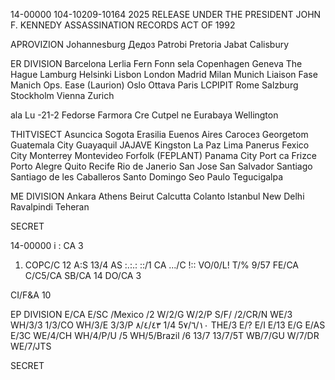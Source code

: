 14-00000
104-10209-10164 2025 RELEASE UNDER THE PRESIDENT JOHN F. KENNEDY ASSASSINATION RECORDS ACT OF 1992

APROVIZION
Johannesburg
Дедоз
Patrobi
Pretoria
Jabat
Calisbury

ER DIVISION
Barcelona
Lerlia
Fern
Fonn
sela
Copenhagen
Geneva
The Hague
Lamburg
Helsinki
Lisbon
London
Madrid
Milan
Munich Liaison Fase
Manich Ops. Ease (Laurion)
Oslo
Ottava
Paris
LCPIPIT
Rome
Salzburg
Stockholm
Vienna
Zurich

ala Lu
-21-2
Fedorse
Farmora
Cre
Cutpel
ne
Eurabaya
Wellington

THITVISECT
Asuncica
Sogota
Erasilia
Euenos Aires
Сагосез
Georgetom
Guatemala City
Guayaquil
JAJAVE
Kingston
La Paz
Lima
Panerus
Fexico City
Monterrey
Montevideo
Forfolk (FEPLANT)
Panama City
Port ca Frizce
Porto Alegre
Quito
Recife
Rio de Janerio
San Jose
San Salvador
Santiago
Santiago de les
Caballeros
Santo Domingo
Seo Paulo
Tegucigalpa

ME DIVISION
Ankara
Athens
Beirut
Calcutta
Colanto
Istanbul
New Delhi
Ravalpindi
Teheran

SECRET

14-00000
i
:
CA
3
1. COPC/C
12
A:S
13/4
AS
:.:.:
::/1
CA
.../C
!::
VO/0/L!
T/%
9/57
FE/CA
C/C5/CA
SB/CA 14
DO/CA 3

CI/F&A 10

EP DIVISION
E/CA
E/SC
/Mexico
/2
W/2/G
W/2/P
S/F/
/2/CR/N
WE/3
WH/3/3
1/3/CO
WH/3/E
3/3/P
٨/٤/٤٣
1/4
5٧/٦/١٠
THE/3
E/?
Ε/Ι
E/13
E/G
E/AS
E/3C
WE/4/CH
WH/4/P/U
/5
WH/5/Brazil
/6
13/7
13/7/5T
WB/7/GU
W/7/DR
WE/7/JTS

SECRET
